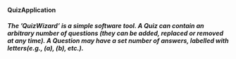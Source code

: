 <h4> QuizApplication

<h5>The ’QuizWizard’ is a simple software tool. A Quiz can contain an arbitrary number of questions (they can be added, replaced or removed at any time). A Question may have a set number of answers, labelled with letters(e.g., (a), (b), etc.).

  
